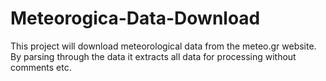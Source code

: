 # Meteorogica-Data-Download
This project will download meteorological data from the meteo.gr website. By parsing through the data it extracts all
data for processing without comments etc.